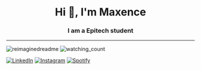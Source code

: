 <h1 align="center">Hi 👋, I'm Maxence</h1>
<h3 align="center">I am a Epitech student</h3>

***

<img src="https://myreadme.vercel.app/api/embed/ImMaxence?panels=userstatistics,commitgraph" alt="reimaginedreadme" />

<img src="https://komarev.com/ghpvc/?username=ImMaxence&color=blueviolet&label=PROFILE+VIEWS" alt="watching_count" />

<a href="https://www.linkedin.com/in/maxence-bonnici-77b540250/" target="_blank"><img src="https://img.shields.io/badge/LinkedIn-%230077B5.svg?&style=flat-square&logo=linkedin&logoColor=white" alt="LinkedIn"></a>
<a href="https://instagram.com/max.bnici?igshid=MzMyNGUyNmU2YQ%3D%3D&utm_source=qr" target="_blank"><img src="https://img.shields.io/badge/Instagram-%23E4405F.svg?&style=flat-square&logo=instagram&logoColor=white" alt="Instagram"></a>
<a href="https://spotify.link/HLK0Od3qMDb" target="_blank"><img src="https://img.shields.io/badge/Spotify-%231ED760.svg?&style=flat-square&logo=spotify&logoColor=white" alt="Spotify"></a>
